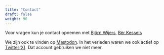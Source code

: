 ```yaml
---
title: "Contact"
draft: false
weight: 90
---
```

Voor vragen kun je contact opnemen met [Bj&ouml;rn Wijers](https://burobjorn.nl), [Bèr Kessels](https://berk.es)

We zijn ook te vinden op [Mastodon](https://mastodon.nl/@vc4all). In het verleden waren we ook actief op [Twitter(X)](https://twitter.com/vc4allnl). Dat account gebruiken we niet meer.
